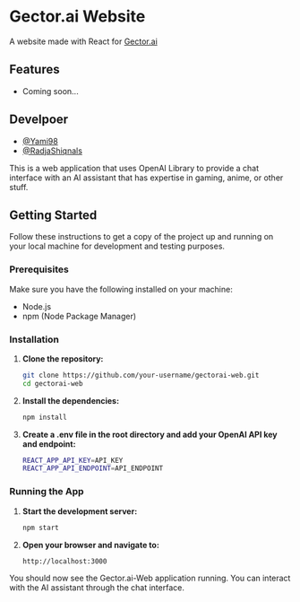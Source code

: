 # Gector.ai Website

A website made with React for [Gector.ai](https://github.com/NeutralSen/Gector.ai)

## Features

- Coming soon...

## Develpoer

- [@Yami98](https://github.com/Yami98)
- [@RadjaShiqnals](https://github.com/RadjaShiqnals)

This is a web application that uses OpenAI Library to provide a chat interface with an AI assistant that has expertise in gaming, anime, or other stuff.

## Getting Started

Follow these instructions to get a copy of the project up and running on your local machine for development and testing purposes.

### Prerequisites

Make sure you have the following installed on your machine:

- Node.js
- npm (Node Package Manager)

### Installation

1. **Clone the repository:**

    ```sh
    git clone https://github.com/your-username/gectorai-web.git
    cd gectorai-web
    ```

2. **Install the dependencies:**

    ```sh
    npm install
    ```

3. **Create a .env file in the root directory and add your OpenAI API key and endpoint:**

    ```sh
    REACT_APP_API_KEY=API_KEY
    REACT_APP_API_ENDPOINT=API_ENDPOINT
    ```

### Running the App

1. **Start the development server:**

    ```sh
    npm start
    ```

2. **Open your browser and navigate to:**

    ```
    http://localhost:3000
    ```

You should now see the Gector.ai-Web application running. You can interact with the AI assistant through the chat interface.
